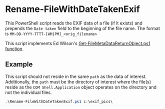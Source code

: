 # Rename-FileWithDateTakenExif

This PowerShell script reads the EXIF data of a file (if it exists) and prepends the `Date taken` field to the beginning of the file name.  The format is `MM-DD-YYYY-TTTT-[AM|PM]_<orig_filename>`

This script implements Ed Wilson's [Get-FileMetaDataReturnObject.ps1 function](https://gallery.technet.microsoft.com/scriptcenter/get-file-meta-data-function-f9e8d804).

## Example
This script should not reside in the same `path` as the data of interest.  Additionally, the `path` must be the directory of interest where the file(s) reside as the `COM Shell.Application` object operates on the directory and not the individual files.

```powershell
.\Rename-FileWithDateTakenExif.ps1 c:\exif_pics\
```
